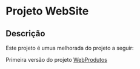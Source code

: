 # Projeto WebSite

## Descrição

Este projeto é umua melhorada do projeto a seguir:

Primeira versão do projeto [WebProdutos](https://github.com/SarahLSilva/webprodutos)